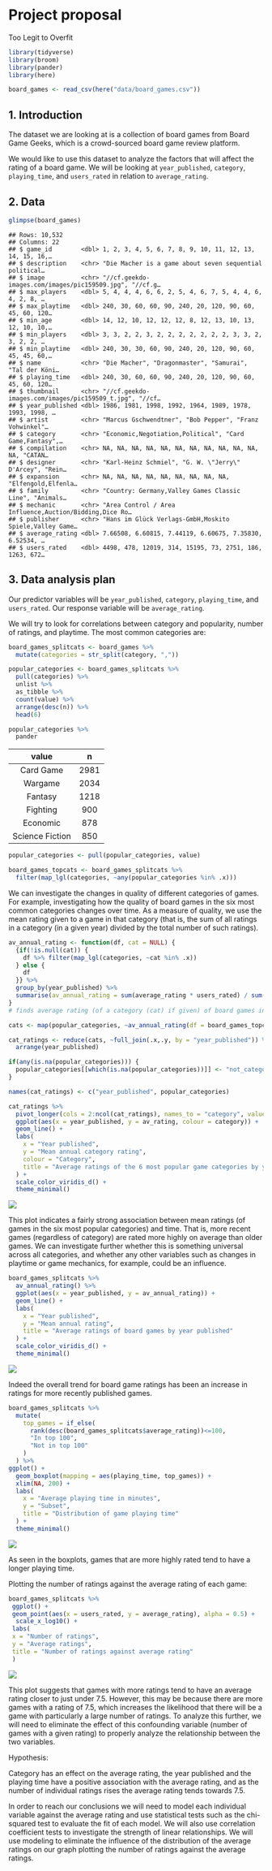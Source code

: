Project proposal
================
Too Legit to Overfit

``` r
library(tidyverse)
library(broom)
library(pander)
library(here)
```

``` r
board_games <- read_csv(here("data/board_games.csv"))
```

## 1\. Introduction

The dataset we are looking at is a collection of board games from Board
Game Geeks, which is a crowd-sourced board game review platform.

We would like to use this dataset to analyze the factors that will
affect the rating of a board game. We will be looking at
`year_published`, `category`, `playing_time`, and `users_rated` in
relation to `average_rating`.

## 2\. Data

``` r
glimpse(board_games)
```

    ## Rows: 10,532
    ## Columns: 22
    ## $ game_id        <dbl> 1, 2, 3, 4, 5, 6, 7, 8, 9, 10, 11, 12, 13, 14, 15, 16,…
    ## $ description    <chr> "Die Macher is a game about seven sequential political…
    ## $ image          <chr> "//cf.geekdo-images.com/images/pic159509.jpg", "//cf.g…
    ## $ max_players    <dbl> 5, 4, 4, 4, 6, 6, 2, 5, 4, 6, 7, 5, 4, 4, 6, 4, 2, 8, …
    ## $ max_playtime   <dbl> 240, 30, 60, 60, 90, 240, 20, 120, 90, 60, 45, 60, 120…
    ## $ min_age        <dbl> 14, 12, 10, 12, 12, 12, 8, 12, 13, 10, 13, 12, 10, 10,…
    ## $ min_players    <dbl> 3, 3, 2, 2, 3, 2, 2, 2, 2, 2, 2, 2, 3, 3, 2, 3, 2, 2, …
    ## $ min_playtime   <dbl> 240, 30, 30, 60, 90, 240, 20, 120, 90, 60, 45, 45, 60,…
    ## $ name           <chr> "Die Macher", "Dragonmaster", "Samurai", "Tal der Köni…
    ## $ playing_time   <dbl> 240, 30, 60, 60, 90, 240, 20, 120, 90, 60, 45, 60, 120…
    ## $ thumbnail      <chr> "//cf.geekdo-images.com/images/pic159509_t.jpg", "//cf…
    ## $ year_published <dbl> 1986, 1981, 1998, 1992, 1964, 1989, 1978, 1993, 1998, …
    ## $ artist         <chr> "Marcus Gschwendtner", "Bob Pepper", "Franz Vohwinkel"…
    ## $ category       <chr> "Economic,Negotiation,Political", "Card Game,Fantasy",…
    ## $ compilation    <chr> NA, NA, NA, NA, NA, NA, NA, NA, NA, NA, NA, NA, "CATAN…
    ## $ designer       <chr> "Karl-Heinz Schmiel", "G. W. \"Jerry\" D'Arcey", "Rein…
    ## $ expansion      <chr> NA, NA, NA, NA, NA, NA, NA, NA, NA, "Elfengold,Elfenla…
    ## $ family         <chr> "Country: Germany,Valley Games Classic Line", "Animals…
    ## $ mechanic       <chr> "Area Control / Area Influence,Auction/Bidding,Dice Ro…
    ## $ publisher      <chr> "Hans im Glück Verlags-GmbH,Moskito Spiele,Valley Game…
    ## $ average_rating <dbl> 7.66508, 6.60815, 7.44119, 6.60675, 7.35830, 6.52534, …
    ## $ users_rated    <dbl> 4498, 478, 12019, 314, 15195, 73, 2751, 186, 1263, 672…

## 3\. Data analysis plan

Our predictor variables will be `year_published`, `category`,
`playing_time`, and `users_rated`. Our response variable will be
`average_rating`.

We will try to look for correlations between category and popularity,
number of ratings, and playtime. The most common categories are:

``` r
board_games_splitcats <- board_games %>% 
  mutate(categories = str_split(category, ","))

popular_categories <- board_games_splitcats %>%
  pull(categories) %>%
  unlist %>%
  as_tibble %>%
  count(value) %>%
  arrange(desc(n)) %>%
  head(6)

popular_categories %>%
  pander
```

|      value      |  n   |
| :-------------: | :--: |
|    Card Game    | 2981 |
|     Wargame     | 2034 |
|     Fantasy     | 1218 |
|    Fighting     | 900  |
|    Economic     | 878  |
| Science Fiction | 850  |

``` r
popular_categories <- pull(popular_categories, value)
```

``` r
board_games_topcats <- board_games_splitcats %>% 
  filter(map_lgl(categories, ~any(popular_categories %in% .x)))
```

We can investigate the changes in quality of different categories of
games. For example, investigating how the quality of board games in the
six most common categories changes over time. As a measure of quality,
we use the mean rating given to a game in that category (that is, the
sum of all ratings in a category (in a given year) divided by the total
number of such ratings).

``` r
av_annual_rating <- function(df, cat = NULL) {
  {if(!is.null(cat)) {
    df %>% filter(map_lgl(categories, ~cat %in% .x))
  } else {
    df
  }} %>% 
  group_by(year_published) %>% 
  summarise(av_annual_rating = sum(average_rating * users_rated) / sum(users_rated))
}
# finds average rating (of a category (cat) if given) of board games in dataframe given (df) for each year in which a board game of that category was published. Output is a dataframe. df must have columns `year published`, `categories` (a `list` of categories), `average_rating` and `year_published`. 

cats <- map(popular_categories, ~av_annual_rating(df = board_games_topcats, cat = .))

cat_ratings <- reduce(cats, ~full_join(.x,.y, by = "year_published")) %>% 
  arrange(year_published)

if(any(is.na(popular_categories))) {
  popular_categories[[which(is.na(popular_categories))]] <- "not_categorised"
} 

names(cat_ratings) <- c("year_published", popular_categories)
```

``` r
cat_ratings %>% 
  pivot_longer(cols = 2:ncol(cat_ratings), names_to = "category", values_to = "av_rating") %>% 
  ggplot(aes(x = year_published, y = av_rating, colour = category)) + 
  geom_line() + 
  labs(
    x = "Year published", 
    y = "Mean annual category rating", 
    colour = "Category", 
    title = "Average ratings of the 6 most popular game categories by year published"
  ) + 
  scale_color_viridis_d() +
  theme_minimal()
```

![](proposal_files/figure-gfm/top-cats-over-time-plot-1.png)<!-- -->

This plot indicates a fairly strong association between mean ratings (of
games in the six most popular categories) and time. That is, more recent
games (regardless of category) are rated more highly on average than
older games. We can investigate further whether this is something
universal across all categories, and whether any other variables such as
changes in playtime or game mechanics, for example, could be an
influence.

``` r
board_games_splitcats %>% 
  av_annual_rating() %>% 
  ggplot(aes(x = year_published, y = av_annual_rating)) +
  geom_line() +
  labs(
    x = "Year published",
    y = "Mean annual rating",
    title = "Average ratings of board games by year published"
  ) +
  scale_color_viridis_d() +
  theme_minimal()
```

![](proposal_files/figure-gfm/total-ratings-over-time-1.png)<!-- -->

Indeed the overall trend for board game ratings has been an increase in
ratings for more recently published games.

``` r
board_games_splitcats %>% 
  mutate(
    top_games = if_else(
      rank(desc(board_games_splitcats$average_rating))<=100, 
      "In top 100", 
      "Not in top 100"
    )
  ) %>% 
ggplot() + 
  geom_boxplot(mapping = aes(playing_time, top_games)) + 
  xlim(NA, 200) + 
  labs(
    x = "Average playing time in minutes",
    y = "Subset",
    title = "Distribution of game playing time"
  ) +
  theme_minimal()
```

![](proposal_files/figure-gfm/rating-v-playtime-1.png)<!-- -->

As seen in the boxplots, games that are more highly rated tend to have a
longer playing time.

Plotting the number of ratings against the average rating of each game:

``` r
board_games_splitcats %>%
 ggplot() +
 geom_point(aes(x = users_rated, y = average_rating), alpha = 0.5) +
  scale_x_log10() +
 labs(
 x = "Number of ratings",
 y = "Average ratings",
 title = "Number of ratings against average rating"
 )
```

![](proposal_files/figure-gfm/no_ratings-v-rating-1.png)<!-- -->

This plot suggests that games with more ratings tend to have an average
rating closer to just under 7.5. However, this may be because there are
more games with a rating of 7.5, which increases the likelihood that
there will be a game with particularly a large number of ratings. To
analyze this further, we will need to eliminate the effect of this
confounding variable (number of games with a given rating) to properly
analyze the relationship between the two variables.

Hypothesis:

Category has an effect on the average rating, the year published and the
playing time have a positive association with the average rating, and as
the number of individual ratings rises the average rating tends towards
7.5.

In order to reach our conclusions we will need to model each individual
variable against the average rating and use statistical tests such as
the chi-squared test to evaluate the fit of each model. We will also use
correlation coefficient tests to investigate the strength of linear
relationships. We will use modeling to eliminate the influence of the
distribution of the average ratings on our graph plotting the number of
ratings against the average ratings.
